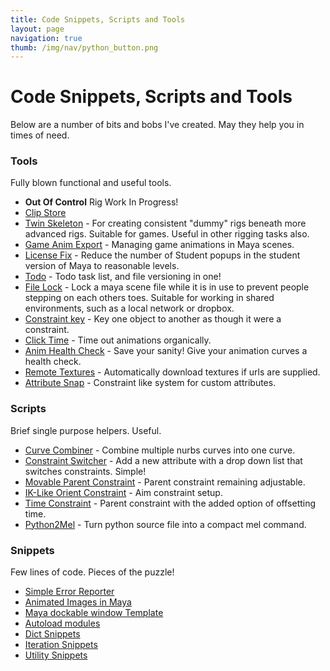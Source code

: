 ```yaml
---
title: Code Snippets, Scripts and Tools
layout: page
navigation: true
thumb: /img/nav/python_button.png
---
```

# Code Snippets, Scripts and Tools

Below are a number of bits and bobs I've created. May they help you in times of need.

### Tools

Fully blown functional and useful tools.

* __Out Of Control__ Rig Work In Progress!
* [Clip Store](clipstore)
* [Twin Skeleton](twinskeleton) - For creating consistent "dummy" rigs beneath more advanced rigs. Suitable for games. Useful in other rigging tasks also.
* [Game Anim Export](gameanimexport) - Managing game animations in Maya scenes.
* [License Fix](licensefix) - Reduce the number of Student popups in the student version of Maya to reasonable levels.
* [Todo](todo) - Todo task list, and file versioning in one!
* [File Lock](filelock) - Lock a maya scene file while it is in use to prevent people stepping on each others toes. Suitable for working in shared environments, such as a local network or dropbox.
* [Constraint key](constraintkey) - Key one object to another as though it were a constraint.
* [Click Time](clicktime) - Time out animations organically.
* [Anim Health Check](animsanity) - Save your sanity! Give your animation curves a health check.
* [Remote Textures](remotetextures) - Automatically download textures if urls are supplied.
* [Attribute Snap](attributesnap) - Constraint like system for custom attributes.

### Scripts

Brief single purpose helpers. Useful.

* [Curve Combiner](curvecombine) - Combine multiple nurbs curves into one curve.
* [Constraint Switcher](switchconstraint) - Add a new attribute with a drop down list that switches constraints. Simple!
* [Movable Parent Constraint](parentconstraint) - Parent constraint remaining adjustable.
* [IK-Like Orient Constraint](orientconstraint) - Aim constraint setup.
* [Time Constraint](timeconstraint) - Parent constraint with the added option of offsetting time.
* [Python2Mel](py2mel) - Turn python source file into a compact mel command.

### Snippets

Few lines of code. Pieces of the puzzle!

* [Simple Error Reporter](err_report)
* [Animated Images in Maya](animated_images)
* [Maya dockable window Template](docking_window)
* [Autoload modules](autoload)
* [Dict Snippets](dict)
* [Iteration Snippets](iterate)
* [Utility Snippets](utility)
